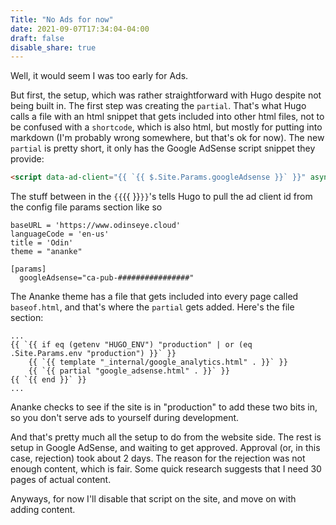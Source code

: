 ```yaml
---
Title: "No Ads for now"
date: 2021-09-07T17:34:04-04:00
draft: false
disable_share: true
---
```


Well, it would seem I was too early for Ads.

But first, the setup, which was rather straightforward with Hugo despite not being built in.  The first step was creating the `partial`.  That's what Hugo calls a file with an html snippet that gets included into other html files, not to be confused with a `shortcode`, which is also html, but mostly for putting into markdown (I'm probably wrong somewhere, but that's ok for now).  The new `partial` is pretty short, it only has the Google AdSense script snippet they provide:

```html
<script data-ad-client="{{ `{{ $.Site.Params.googleAdsense }}` }}" async src="https://pagead2.googlesyndication.com/pagead/js/adsbygoogle.js"></script>
```

The stuff between in the `{{`{{ }}`}}`'s tells Hugo to pull the ad client id  from the config file params section like so

```
baseURL = 'https://www.odinseye.cloud'
languageCode = 'en-us'
title = 'Odin'
theme = "ananke"

[params]
  googleAdsense="ca-pub-################"
```

The Ananke theme has a file that gets included into every page called `baseof.html`, and that's where the `partial` gets added.  Here's the file section:

```
...
{{ `{{ if eq (getenv "HUGO_ENV") "production" | or (eq .Site.Params.env "production") }}` }}
    {{ `{{ template "_internal/google_analytics.html" . }}` }}
    {{ `{{ partial "google_adsense.html" . }}` }}
{{ `{{ end }}` }}
...
```

Ananke checks to see if the site is in "production" to add these two bits in, so you don't serve ads to yourself during development.

And that's pretty much all the setup to do from the website side.  The rest is setup in Google AdSense, and waiting to get approved.  Approval (or, in this case, rejection) took about 2 days.  The reason for the rejection was not enough content, which is fair.  Some quick research suggests that I need 30 pages of actual content.

Anyways, for now I'll disable that script on the site, and move on with adding content.